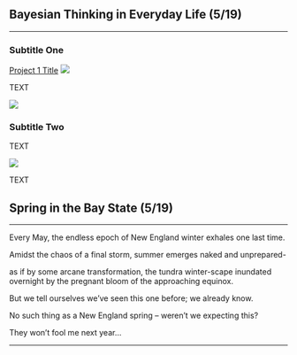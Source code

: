 ## Bayesian Thinking in Everyday Life (5/19)

---

### Subtitle One 

[Project 1 Title](/sample_page)
<img src="images/dummy_thumbnail.jpg?raw=true"/>

TEXT

<img src="images/dummy_thumbnail.jpg?raw=true"/>

### Subtitle Two

TEXT

<img src="images/dummy_thumbnail.jpg?raw=true"/>

TEXT

## Spring in the Bay State (5/19)

---

Every May, the endless epoch of New England winter exhales one last time.

Amidst the chaos of a final storm, summer emerges naked and unprepared-

as if by some arcane transformation, the tundra winter-scape inundated overnight by the pregnant bloom of the approaching equinox.

But we tell ourselves we’ve seen this one before; we already know.

No such thing as a New England spring – weren’t we expecting this?

They won’t fool me next year…


---
<!-- Remove above link if you don't want to attibute -->
